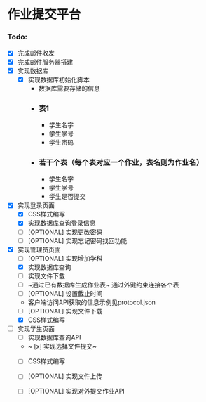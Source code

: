# 作业提交平台

### Todo:

- [x] 完成邮件收发
- [x] 完成邮件服务器搭建
- [x] 实现数据库
    - [x] 实现数据库初始化脚本
        - 数据库需要存储的信息
        - ### 表1
            - 学生名字
            - 学生学号
            - 学生密码
        - ### 若干个表（每个表对应一个作业，表名则为作业名）
            - 学生名字
            - 学生学号
            - 学生是否提交
- [x] 实现登录页面
    - [x] CSS样式编写
    - [x] 实现数据库查询登录信息
    - [ ] [OPTIONAL] 实现更改密码
    - [ ] [OPTIONAL] 实现忘记密码找回功能
- [x] 实现管理员页面
    - [ ] [OPTIONAL] 实现增加学科
    - [x] 实现数据库查询
    - [ ] 实现文件下载
    - [ ] ~通过已有数据库生成作业表~ 通过外键约束连接各个表
    - [ ] [OPTIONAL] 设置截止时间
    - 客户端访问API获取的信息示例见protocol.json
    - [ ] [OPTIONAL] 实现文件下载
    - [x] CSS样式编写
- [ ] 实现学生页面
    - [ ] 实现数据库查询API
    - ~ [x] 实现选择文件提交~
    - [ ] CSS样式编写
    - [ ] [OPTIONAL] 实现文件上传
    - [ ] [OPTIONAL] 实现对外提交作业API

